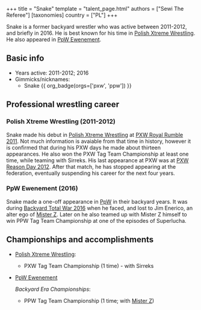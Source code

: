 +++
title = "Snake"
template = "talent_page.html"
authors = ["Sewi The Referee"]
[taxonomies]
country = ["PL"]
+++

Snake is a former backyard wrestler who was active between 2011-2012, and briefly in 2016. He is best known for his time in [Polish Xtreme Wrestling](@/o/pxw.md). He also appeared in [PpW Ewenement](@/o/ppw.md).


## Basic info

* Years active: 2011-2012; 2016
* Gimmicks/nicknames:
  - Snake {{ org_badge(orgs=['pxw', 'ppw']) }}

## Professional wrestling career

### Polish Xtreme Wrestling (2011-2012)

Snake made his debut in [Polish Xtreme Wrestling](@/o/pxw.md) at [PXW Royal Rumble 2011](@/e/pxw/2011-07-09-pxw-royal-rumble-2011.md). Not much information is avaiable from that time in history, however it is confirmed that during his PXW days he made about thirteen appearances. He also won the PXW Tag Team Championship at least one time, while teaming with Sirreks. His last appearance at PXW was at [PXW Reason Day 2012](@/e/pxw/2012-10-07-pxw-reason-day-2012.md). After that match, he has stopped appearing at the federation, eventually suspending his career for the next four years.

### PpW Ewenement (2016)

Snake made a one-off appearance in [PpW](@/o/ppw.md) in their backyard years. It was during [Backyard Total War 2016](@/e/ppw/2016-07-18-ppw-backyard-total-war.md) when he faced, and lost to Jim Enerico, an alter ego of [Mister Z](@/w/mister-z.md). Later on he also teamed up with Mister Z himself to win PPW Tag Team Championship at one of the episodes of Superlucha.

## Championships and accomplishments 

* [Polish Xtreme Wrestling](@/o/pxw.md):
  - PXW Tag Team Championship (1 time) - with Sirreks

* [PpW Ewenement](@/o/ppw.md)
  
  _Backyard Era Championships_:
  - PPW Tag Team Championship (1 time; with [Mister Z](@/w/mister-z.md))
